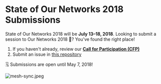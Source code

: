 # State of Our Networks 2018 Submissions

State of Our Networks 2018 will be **July 13–18, 2018**. Looking to submit a session to Our Networks 2018 📡? You've found the right place!

1. If you haven't already, review our [**Call for Participation (CFP)**](http://ournetworks.ca/)
1. Submit an issue in [this repository](https://github.com/ournetworks/2018-submissions/issues/new)

🗓 Submissions are open until May 7, 2018!

![mesh-sync.jpeg]({{site.baseurl}}/mesh-sync.jpeg)
